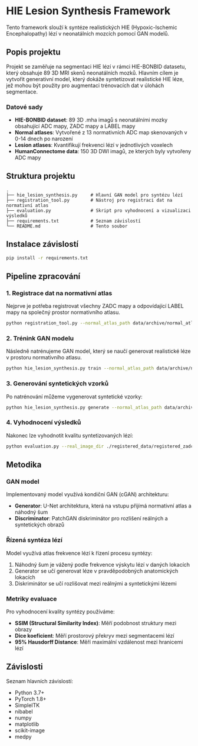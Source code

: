 # HIE Lesion Synthesis Framework

Tento framework slouží k syntéze realistických HIE (Hypoxic-Ischemic Encephalopathy) lézí v neonatálních mozcích pomocí GAN modelů.

## Popis projektu

Projekt se zaměřuje na segmentaci HIE lézí v rámci HIE-BONBID datasetu, který obsahuje 89 3D MRI skenů neonatálních mozků. Hlavním cílem je vytvořit generativní model, který dokáže syntetizovat realistické HIE léze, jež mohou být použity pro augmentaci trénovacích dat v úlohách segmentace.

### Datové sady

- **HIE-BONBID dataset**: 89 3D .mha imagů s neonatálními mozky obsahující ADC mapy, ZADC mapy a LABEL mapy
- **Normal atlases**: Vytvořené z 13 normativních ADC map skenovaných v 0-14 dnech po narození
- **Lesion atlases**: Kvantifikují frekvenci lézí v jednotlivých voxelech
- **HumanConnectome data**: 150 3D DWI imagů, ze kterých byly vytvořeny ADC mapy

## Struktura projektu

```
.
├── hie_lesion_synthesis.py     # Hlavní GAN model pro syntézu lézí
├── registration_tool.py        # Nástroj pro registraci dat na normativní atlas
├── evaluation.py               # Skript pro vyhodnocení a vizualizaci výsledků
├── requirements.txt            # Seznam závislostí
└── README.md                   # Tento soubor
```

## Instalace závislostí

```bash
pip install -r requirements.txt
```

## Pipeline zpracování

### 1. Registrace dat na normativní atlas

Nejprve je potřeba registrovat všechny ZADC mapy a odpovídající LABEL mapy na společný prostor normativního atlasu.

```bash
python registration_tool.py --normal_atlas_path data/archive/normal_atlases/atlas_week0-1_masked.nii.gz --zadc_dir data/BONBID2023_Train/2Z_ADC --label_dir data/BONBID2023_Train/3LABEL --output_dir ./registered_data
```

### 2. Trénink GAN modelu

Následně natrénujeme GAN model, který se naučí generovat realistické léze v prostoru normativního atlasu.

```bash
python hie_lesion_synthesis.py train --normal_atlas_path data/archive/normal_atlases/atlas_week0-1_masked.nii.gz --lesion_atlas_path data/archive/lesion_atlases/lesion_atlas.nii.gz --zadc_dir ./registered_data/registered_zadc --label_dir ./registered_data/registered_label --output_dir ./gan_output --epochs 200
```

### 3. Generování syntetických vzorků

Po natrénování můžeme vygenerovat syntetické vzorky:

```bash
python hie_lesion_synthesis.py generate --normal_atlas_path data/archive/normal_atlases/atlas_week0-1_masked.nii.gz --lesion_atlas_path data/archive/lesion_atlases/lesion_atlas.nii.gz --checkpoint_path ./gan_output/checkpoint_epoch199.pt --output_dir ./synthetic_samples --num_samples 20
```

### 4. Vyhodnocení výsledků

Nakonec lze vyhodnotit kvalitu syntetizovaných lézí:

```bash
python evaluation.py --real_image_dir ./registered_data/registered_zadc --synthetic_image_dir ./synthetic_samples --real_label_dir ./registered_data/registered_label --synthetic_label_dir ./synthetic_labels --output_dir ./evaluation_results
```

## Metodika

### GAN model

Implementovaný model využívá kondiční GAN (cGAN) architekturu:

- **Generator**: U-Net architektura, která na vstupu přijímá normativní atlas a náhodný šum
- **Discriminator**: PatchGAN diskriminátor pro rozlišení reálných a syntetických obrazů

### Řízená syntéza lézí

Model využívá atlas frekvence lézí k řízení procesu syntézy:

1. Náhodný šum je vážený podle frekvence výskytu lézí v daných lokacích
2. Generator se učí generovat léze v pravděpodobných anatomických lokacích
3. Diskriminátor se učí rozlišovat mezi reálnými a syntetickými lézemi

### Metriky evaluace

Pro vyhodnocení kvality syntézy používáme:

- **SSIM (Structural Similarity Index)**: Měří podobnost struktury mezi obrazy
- **Dice koeficient**: Měří prostorový překryv mezi segmentacemi lézí
- **95% Hausdorff Distance**: Měří maximální vzdálenost mezi hranicemi lézí

## Závislosti

Seznam hlavních závislostí:

- Python 3.7+
- PyTorch 1.8+
- SimpleITK
- nibabel
- numpy
- matplotlib
- scikit-image
- medpy
